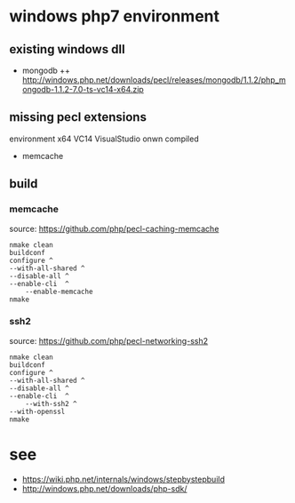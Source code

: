 # windows php7 environment

## existing windows dll

+ mongodb 
++ http://windows.php.net/downloads/pecl/releases/mongodb/1.1.2/php_mongodb-1.1.2-7.0-ts-vc14-x64.zip

## missing pecl extensions

environment x64 VC14 VisualStudio onwn compiled

+ memcache


## build


### memcache

source: https://github.com/php/pecl-caching-memcache

    nmake clean
    buildconf
    configure ^
    --with-all-shared ^
	--disable-all ^
	--enable-cli  ^
        --enable-memcache
    nmake


### ssh2

source: https://github.com/php/pecl-networking-ssh2


    nmake clean
    buildconf
    configure ^
    --with-all-shared ^
	--disable-all ^
	--enable-cli  ^
        --with-ssh2 ^
	--with-openssl
    nmake
    
    
    
# see

+ https://wiki.php.net/internals/windows/stepbystepbuild
+ http://windows.php.net/downloads/php-sdk/